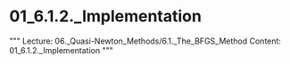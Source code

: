 # 01_6.1.2._Implementation

"""
Lecture: 06._Quasi-Newton_Methods/6.1._The_BFGS_Method
Content: 01_6.1.2._Implementation
"""


